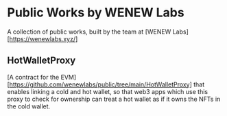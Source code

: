 # Public Works by WENEW Labs

A collection of public works, built by the team at [WENEW Labs][https://wenewlabs.xyz/]

## HotWalletProxy

[A contract for the EVM][https://github.com/wenewlabs/public/tree/main/HotWalletProxy] that enables linking a cold and hot wallet, so that web3 apps which use this proxy to check for ownership can treat a hot wallet as if it owns the NFTs in the cold wallet.
